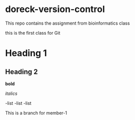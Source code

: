 # doreck-version-control
This repo contains the assignment from bioinformatics class

this is the first class for Git

# Heading 1
## Heading 2

**bold**

*italics*

-list
-list
-list


This is a branch for member-1